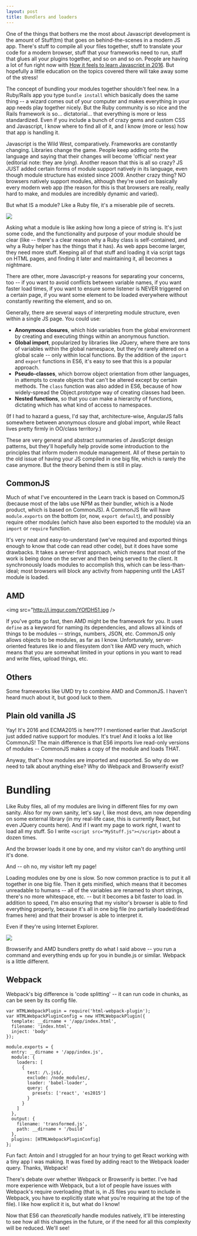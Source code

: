 ```yaml
---
layout: post
title: Bundlers and loaders
---
```


One of the things that bothers me the most about Javascript development is the amount of Stuff(tm) that goes on behind-the-scenes in a modern JS app. There's stuff to compile all your files together, stuff to translate your code for a modern browser, stuff that your frameworks need to run, stuff that glues all your plugins together, and so on and so on. People are having a lot of fun right now with [How it feels to learn Javascript in 2016](https://hackernoon.com/how-it-feels-to-learn-javascript-in-2016-d3a717dd577f#.xeg7joeyh). But hopefully a little education on the topics covered there will take away some of the stress!

The concept of bundling your modules together shouldn't feel new. In a Ruby/Rails app you type `bundle install` which basically does the same thing -- a wizard comes out of your computer and makes everything in your app needs play together nicely. But the Ruby community is so nice and the Rails framework is so... dictatorial... that everything is more or less standardized. Even if you include a bunch of crazy gems and custom CSS and Javascript, I know where to find all of it, and I know (more or less) how that app is handling it.

Javascript is the Wild West, comparatively. Frameworks are constantly changing. Libraries change the game. People keep adding onto the language and saying that their changes will become 'official' next year (editorial note: they are *lying*). Another reason that this is all so crazy? JS JUST added certain forms of module support natively in its language, even though module structure has existed since 2009. Another crazy thing? NO browsers natively support modules, although they're used on basically every modern web app (the reason for this is that browsers are really, really hard to make, and modules are incredibly dynamic and varied).

But what IS a module? Like a Ruby file, it's a miserable pile of secrets.

<img src="https://s-media-cache-ak0.pinimg.com/originals/6b/1b/12/6b1b12642d86a8283a6adeb5c7ae705a.jpg" />

Asking what a module is like asking how long a piece of string is. It's just some code, and the functionality and purpose of your module should be clear (like -- there's a clear reason why a Ruby class is self-contained, and why a Ruby helper has the things that it has). As web apps become larger, they need more stuff. Keeping all of that stuff and loading it via script tags on HTML pages, and finding it later and maintaining it, all becomes a nightmare.

There are other, more Javascript-y reasons for separating your concerns, too -- if you want to avoid conflicts between variable names, if you want faster load times, if you want to ensure some listener is NEVER triggered on a certain page, if you want some element to be loaded everywhere without constantly rewriting the element, and so on.

Generally, there are several ways of interpreting module structure, even within a single JS page. You could use:
* **Anonymous closures**, which hide variables from the global environment by creating and executing things within an anonymous function.
* **Global import**, popularized by libraries like JQuery, where there are tons of variables within the global namespace, but they're rarely altered on a global scale -- only within local functions. By the addition of the `import` and `export` functions in ES6, it's easy to see that this is a popular approach.
* **Pseudo-classes**, which borrow object orientation from other languages, in attempts to create objects that can't be altered except by certain methods. The `class` function was also added in ES6, because of how widely-spread the Object.prototype way of creating classes had been.
* **Nested functions**, so that you can make a hierarchy of functions, dictating which has what kind of access to namespaces.

(If I had to hazard a guess, I'd say that, architecture-wise, AngularJS falls somewhere between anonymous closure and global import, while React lives pretty firmly in OO/class territory.)

These are very general and abstract summaries of JavaScript design patterns, but they'll hopefully help provide some introduction to the principles that inform modern module management. All of these pertain to the old issue of having your JS compiled in one big file, which is rarely the case anymore. But the theory behind them is still in play.

<h2>CommonJS</h2>

Much of what I've encountered in the Learn track is based on CommonJS (because most of the labs use NPM as their bundler, which is a Node product, which is based on CommonJS). A CommonJS file will have `module.exports` on the bottom (or, now, `export default`), and possibly require other modules (which have also been exported to the module) via an `import` or `require` function.

It's very neat and easy-to-understand (we've required and exported things enough to know that code can read other code), but it does have some drawbacks. It takes a server-first approach, which means that most of the work is being done on the server and then being served to the client. It synchronously loads modules to accomplish this, which can be less-than-ideal; most browsers will block any activity from happening until the LAST module is loaded.

<h2>AMD</h2>

<img src="http://i.imgur.com/YOfDH51.jpg />

If you've gotta go fast, then AMD might be the framework for you. It uses `define` as a keyword for naming its dependencies, and allows all kinds of things to be modules -- strings, numbers, JSON, etc. CommonJS only allows objects to be modules, as far as I know. Unfortunately, server-oriented features like io and filesystem don't like AMD very much, which means that you are somewhat limited in your options in you want to read and write files, upload things, etc.

<h2>Others</h2>

Some frameworks like UMD try to combine AMD and CommonJS. I haven't heard much about it, but good luck to them.

<h2>Plain old vanilla JS</h2>

Yay! It's 2016 and ECMA2015 is here??? I mentioned earlier that JavaScript just added native support for modules. It's true! And it looks a lot like CommonJS! The main difference is that ES6 imports live read-only versions of modules -- CommonJS makes a copy of the module and loads THAT.

Anyway, that's how modules are imported and exported. So why do we need to talk about anything else? Why do Webpack and Browserify exist?

<h1>Bundling</h1>

Like Ruby files, all of my modules are living in different files for my own sanity. Also for my own sanity, let's say I, like most devs, am now depending on some external library (in my real-life case, this is currently React, but even JQuery counts here). And if I want my page to work right, I want to load all my stuff. So I write `<script src="MyStuff.js"></script>` about a dozen times.

And the browser loads it one by one, and my visitor can't do anything until it's done.

And -- oh no, my visitor left my page!

Loading modules one by one is slow. So now common practice is to put it all together in one big file. Then it gets minified, which means that it becomes unreadable to humans -- all of the variables are renamed to short strings, there's no more whitespace, etc. -- but it becomes a bit faster to load. In addition to speed, I'm also ensuring that my visitor's browser is able to find everything properly, because it's all in one big file (no partially loaded/dead frames here) and that their browser is able to interpret it.

Even if they're using Internet Explorer.

<img src="https://i.imgflip.com/ti60l.jpg" />

Browserify and AMD bundlers pretty do what I said above -- you run a command and everything ends up for you in bundle.js or similar. Webpack is a little different.

<h2>Webpack</h2>

Webpack's big difference is 'code splitting' -- it can run code in chunks, as can be seen by its config file.

```
var HTMLWebpackPlugin = require('html-webpack-plugin');
var HTMLWebpackPluginConfig = new HTMLWebpackPlugin({
  template: __dirname + '/app/index.html',
  filename: 'index.html',
  inject: 'body'
});

module.exports = {
  entry: __dirname + '/app/index.js',
  module: {
    loaders: [
      {
        test: /\.js$/,
        exclude: /node_modules/,
        loader: 'babel-loader',
        query: {
          presets: ['react', 'es2015']
        }
      }
    ]
  },
  output: {
    filename: 'transformed.js',
    path: __dirname + '/build'  
  },
  plugins: [HTMLWebpackPluginConfig]
};
```
Fun fact: Antoin and I struggled for an hour trying to get React working with a tiny app I was making. It was fixed by adding react to the Webpack loader query. Thanks, Webpack!

There's debate over whether Webpack or Browserify is better. I've had more experience with Webpack, but a lot of people have issues with Webpack's require overloading (that is, in JS files you want to include in Webpack, you have to explicitly state what you're requiring at the top of the file). I like how explicit it is, but what do I know!

Now that ES6 can *theoretically* handle modules natively, it'll be interesting to see how all this changes in the future, or if the need for all this complexity will be reduced. We'll see!
